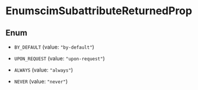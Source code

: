 

# EnumscimSubattributeReturnedProp

## Enum


* `BY_DEFAULT` (value: `"by-default"`)

* `UPON_REQUEST` (value: `"upon-request"`)

* `ALWAYS` (value: `"always"`)

* `NEVER` (value: `"never"`)



